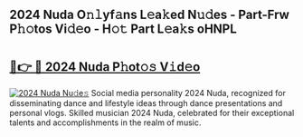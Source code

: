 ## 2024 Nuda O𝚗𝚕yf𝚊ns L𝚎a𝚔ed N𝚞𝚍es - Part-Frw P𝚑𝚘tos Vi𝚍𝚎o - H𝚘𝚝 Part L𝚎a𝚔s oHNPL

# <h2><a href="http://kf2vdy0.oniu.top/?m=2024+Nuda">🔗👉 🔴 2024 Nuda P𝚑ot𝚘𝚜 V𝚒d𝚎o</a></h2>

[![2024 Nuda Nu𝚍e𝚜](https://i.imgur.com/0qMVB7G.gif)](http://kf2vdy0.oniu.top/?m=2024+Nuda)
Social media personality 2024 Nuda, recognized for disseminating dance and lifestyle ideas through dance presentations and personal vlogs. Skilled musician 2024 Nuda, celebrated for their exceptional talents and accomplishments in the realm of music.  

